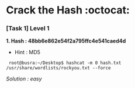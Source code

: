 # Crack the Hash :octocat:

### [Task 1] Level 1



**1. Hash : 48bb6e862e54f2a795ffc4e541caed4d** 

* Hint : MD5

``` root@busra:~/Desktop$ hashcat -m 0 hash.txt /usr/share/wordlists/rockyou.txt --force```

*Solution : easy*
